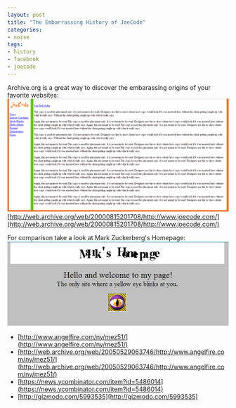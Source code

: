 ```yaml
---
layout: post
title: "The Embarrassing History of JoeCode"
categories:
- noise
tags:
- history
- facebook
- joecode
---
```


Archive.org is a great way to discover the embarassing origins of your favorite websites:
![JoeCode](/images/posts/funny.png)
[http://web.archive.org/web/20000815201708/http://www.joecode.com/](http://web.archive.org/web/20000815201708/http://www.joecode.com/)

For comparison take a look at Mark Zuckerberg's Homepage:
![Mark's Homepage](/images/posts/markshomepage.png)
* [http://www.angelfire.com/ny/mez51/](http://www.angelfire.com/ny/mez51/)
* [http://web.archive.org/web/20050529063746/http://www.angelfire.com/ny/mez51/](http://web.archive.org/web/20050529063746/http://www.angelfire.com/ny/mez51/)
* [https://news.ycombinator.com/item?id=5486014](https://news.ycombinator.com/item?id=5486014)
* [http://gizmodo.com/5993535](http://gizmodo.com/5993535)
